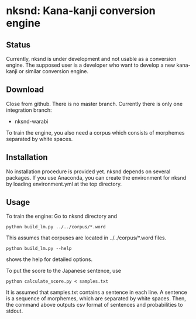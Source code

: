 # nksnd: Kana-kanji conversion engine

## Status
Currently, nksnd is under development and not usable as a conversion engine.  The supposed user is a developer who want to develop a new kana-kanji or similar conversion engine.

## Download
Close from github.  There is no master branch.  Currently there is only one integration branch:

- nksnd-warabi

To train the engine, you also need a corpus which consists of morphemes separated by white spaces.

## Installation
No installation procedure is provided yet.  nksnd depends on several packages.  If you use Anaconda, you can create the environment for nksnd by loading environment.yml at the top directory.

## Usage
To train the engine:
Go to nksnd directory and
```shell
python build_lm.py ../../corpus/*.word
```
This assumes that corpuses are located in ../../corpus/\*.word files.  
```shell
python build_lm.py --help
```
shows the help for detailed options.

To put the score to the Japanese sentence, use
```shell
python calculate_score.py < samples.txt
```
It is assumed that samples.txt contains a sentence in each line.  A sentence is a sequence of morphemes, which are separated by white spaces.  Then, the command above outputs csv format of sentences and probabilities to stdout.
